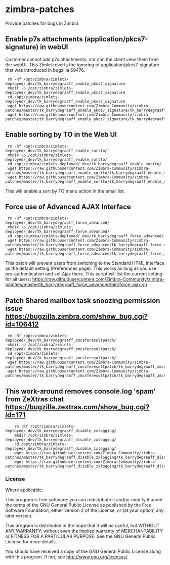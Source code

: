 # zimbra-patches
Provide patches for bugs in Zimbra

## Enable p7s attachments (application/pkcs7-signature) in webUI
Customer cannot add p7s attachments, nor can the client view them from the webUI. This Zimlet reverts the ignoring of application/pkcs7-signature that was introduced in bugzilla 69476.

     rm -Rf /opt/zimbra/zimlets-deployed/_dev/tk_barrydegraaff_enable_pkcs7_signature
     mkdir -p /opt/zimbra/zimlets-deployed/_dev/tk_barrydegraaff_enable_pkcs7_signature
     cd /opt/zimbra/zimlets-deployed/_dev/tk_barrydegraaff_enable_pkcs7_signature
     wget https://raw.githubusercontent.com/Zimbra-Community/zimbra-patches/master/tk_barrydegraaff_enable_pkcs7_signature/tk_barrydegraaff_enable_pkcs7_signature.xml
     wget https://raw.githubusercontent.com/Zimbra-Community/zimbra-patches/master/tk_barrydegraaff_enable_pkcs7_signature/tk_barrydegraaff_enable_pkcs7_signature.js

## Enable sorting by TO in the Web UI

     rm -Rf /opt/zimbra/zimlets-deployed/_dev/tk_barrydegraaff_enable_sortto/
     mkdir -p /opt/zimbra/zimlets-deployed/_dev/tk_barrydegraaff_enable_sortto/
     cd /opt/zimbra/zimlets-deployed/_dev/tk_barrydegraaff_enable_sortto/
     wget https://raw.githubusercontent.com/Zimbra-Community/zimbra-patches/master/tk_barrydegraaff_enable_sortto/tk_barrydegraaff_enable_sortto.xml
     wget https://raw.githubusercontent.com/Zimbra-Community/zimbra-patches/master/tk_barrydegraaff_enable_sortto/tk_barrydegraaff_enable_sortto.js

This will enable a sort by TO menu action in the email list.

## Force use of Advanced AJAX Interface

     rm -Rf /opt/zimbra/zimlets-deployed/_dev/tk_barrydegraaff_force_advanced/
     mkdir -p /opt/zimbra/zimlets-deployed/_dev/tk_barrydegraaff_force_advanced/
     cd /opt/zimbra/zimlets-deployed/_dev/tk_barrydegraaff_force_advanced/
     wget https://raw.githubusercontent.com/Zimbra-Community/zimbra-patches/master/tk_barrydegraaff_force_advanced/tk_barrydegraaff_force_advanced/tk_barrydegraaff_force_advanced.xml
     wget https://raw.githubusercontent.com/Zimbra-Community/zimbra-patches/master/tk_barrydegraaff_force_advanced/tk_barrydegraaff_force_advanced/tk_barrydegraaff_force_advanced.js

This patch will prevent users from switching to the Standard HTML interface as the default setting (Preferences page). This works as long as you use pre-authentication and set Ajax there.
This script will list the current setting for all users: https://raw.githubusercontent.com/Zimbra-Community/zimbra-patches/master/tk_barrydegraaff_force_advanced/bin/force-ajax.sh
     
     
## Patch Shared mailbox task snoozing permission issue https://bugzilla.zimbra.com/show_bug.cgi?id=106412

     rm -Rf /opt/zimbra/zimlets-deployed/_dev/tk_barrydegraaff_zmcsferesultpatch/
     mkdir -p /opt/zimbra/zimlets-deployed/_dev/tk_barrydegraaff_zmcsferesultpatch/
     cd /opt/zimbra/zimlets-deployed/_dev/tk_barrydegraaff_zmcsferesultpatch/
     wget https://raw.githubusercontent.com/Zimbra-Community/zimbra-patches/master/tk_barrydegraaff_zmcsferesultpatch/tk_barrydegraaff_zmcsferesultpatch.js
     wget https://raw.githubusercontent.com/Zimbra-Community/zimbra-patches/master/tk_barrydegraaff_zmcsferesultpatch/tk_barrydegraaff_zmcsferesultpatch.xml


     
## This work-around removes console.log 'spam' from ZeXtras chat https://bugzilla.zextras.com/show_bug.cgi?id=171

        rm -Rf /opt/zimbra/zimlets-deployed/_dev/tk_barrydegraaff_disable_zxlogging/
        mkdir /opt/zimbra/zimlets-deployed/_dev/tk_barrydegraaff_disable_zxlogging/
        cd /opt/zimbra/zimlets-deployed/_dev/tk_barrydegraaff_disable_zxlogging/
        wget https://raw.githubusercontent.com/Zimbra-Community/zimbra-patches/master/tk_barrydegraaff_disable_zxlogging/tk_barrydegraaff_disable_zxlogging.xml
        wget https://raw.githubusercontent.com/Zimbra-Community/zimbra-patches/master/tk_barrydegraaff_disable_zxlogging/tk_barrydegraaff_disable_zxlogging.js


### License

Where applicable:

This program is free software: you can redistribute it and/or modify
it under the terms of the GNU General Public License as published by
the Free Software Foundation, either version 2 of the License, or
(at your option) any later version.

This program is distributed in the hope that it will be useful,
but WITHOUT ANY WARRANTY; without even the implied warranty of
MERCHANTABILITY or FITNESS FOR A PARTICULAR PURPOSE.  See the
GNU General Public License for more details.

You should have received a copy of the GNU General Public License
along with this program.  If not, see http://www.gnu.org/licenses/.
